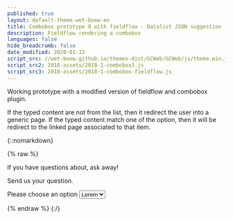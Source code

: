 ```yaml
---
published: true
layout: default-theme-wet-boew-en
title: Combobox prototype 8 with fieldflow - Datalist JSON suggestion - Research and finding
description: Fieldflow rendering a combobox
languages: false
hide_breadcrumb: false
date_modified: 2020-01-13
script_src: //wet-boew.github.io/themes-dist/GCWeb/GCWeb/js/theme.min.js
script_src2: 2018-assets/2018-1-combobox3.js
script_src3: 2018-assets/2018-1-combobox-fieldflow.js
---
```


Working prototype with a modified version of fieldflow and combobox plugin.

If the typed content are not from the list, then it redirect the user into a generic page. If the typed content match one of the option, then it will be redirect to the linked page associated to that item.

{::nomarkdown}

{% raw %}


<script src="2018-assets/proto-9-cbxFieldflow.js"></script>

<style>
/* Overlay default style */
[role=listbox] {
	min-width: 230px;
	background: white;
	border: 1px solid #ccc;
	list-style: none;
	margin: 0;
	padding: 0;
	position: absolute;
	top: 1.7em;
	z-index: 9999;
	/* Note about z-index
	Ideally it should be set to 1, but the <footer id="wb-info"> has a z-index set to 5,
	 */
}
/* Active state style */
[role=option][aria-selected=true] {
	background: rgb(139, 189, 225); /* #8bbde1 */
}
[role=option]:hover {
	cursor: default;
	background: #719AB9;
}
/* Have the input and the overlay together */
.combobox-wrapper {
    display: inline-block;
    position: relative;
}
/*[role=combobox]:after {
	content: "\25BC\a0";
}*/
</style>


<div class="wb-frmvld">
  <form action="submited-contact-us-page.html">
      <p>If you have questions about, ask away!</p>
    <div id="test1" class="wb2-fieldflow" data-wb2-fieldflow='{ "noreqlabel": true, "isoptional": true, "noForm": true, "defaultselectedlabel":"Popular questions", "renderas":"combobox",


    "defaultIfNone": { "action": "query", "name": "question" }



     }' data-wb-combobox='{ "templateID": "combobox_custom_template" }'>

      <ul>
			<li data-wb-fieldflow='{"action":"redir", "url": "http://wet-boew.github.io/v4.0-ci/demos/data-ajax/data-ajax-en.html"}'>Inserting content</li>
			<li data-wb-fieldflow='{"action":"redir", "url": "http://wet-boew.github.io/v4.0-ci/demos/lightbox/lightbox-en.html"}'>Photo galery</li>
			<li data-wb-fieldflow='{"action":"redir", "url": "http://wet-boew.github.io/v4.0-ci/demos/charts/charts-en.html"}'>Draw charts</li>
			<li data-wb-fieldflow='{"action":"redir", "url": "http://wet-boew.github.io/v4.0-ci/demos/details/details-en.html"}'>Expand and collapse content</li>
			<li data-wb-fieldflow='{"action":"redir", "url": "http://wet-boew.github.io/v4.0-ci/demos/equalheight/equalheight-en.html"}'>Set a consistant height</li>
			<li data-wb-fieldflow='{"action":"redir", "url": "http://wet-boew.github.io/v4.0-ci/demos/overlay/overlay-en.html"}'>Popup content</li>
      </ul>
    </div>
<div class="row">
      <div class="col-sm-3 col-md-2">
        <input class="btn btn-default mrgn-bttm-md" type="submit" value="Submit">
      </div>
<p class="mrgn-tp-sm">Can't find an answer? <a href="submited-contact-us-page.html">Send us your question</a>.</div>
</div>
  </form>
</div>



<template id="combobox_custom_template">
	<div class="combobox-wrapper">
		<div role="combobox" aria-expanded="false" aria-haspopup="listbox" data-wb5-bind="aria-owns@popupId">
			<input autocomplete="off" data-rule-fromListbox="true" data-wb5-bind="id@fieldId, aria-controls@popupId, value@selectValue" aria-autocomplete="list" aria-activedescendant="" />
		</div>
		<div data-wb5-bind="id@popupId" role="listbox" class="hidden">
			<template data-slot-elm="" data-wb5-template="sub-template-listbox">
				<p>Showing <span data-wb5-text="options.wbActive">0</span> of <span data-wb5-text="options.wbLen">0</span> </p>
				<ul class="list-unstyled">
					<li
						class="brdr-bttm"
						role="option"
						data-wb5-for="option in options"
						data-wb5-if="!parent.filter.length || option.value.indexOf(parent.filter) !== -1"
						data-wb5-on="select@select(option.value); live@parent.nbdispItem(wb-nbNode)" >{{ option.textContent }}</li>
				</ul>
				<p role="option" data-wb5-on="select@select('default')">Default</p>
			</template>
		</div>
	</div>
</template>


<label for="id_select">Please choose an option</label>
<select id="id_select" class="wb-combobox" name="selLoremIpsum" data-wb-load="2018-assets/2018-1-suggest.json#/suggestions">
	<option value="Lorem">Lorem</option>
	<option value="ipsum">ipsum</option>
	<option value="dolor">dolor</option>
	<option value="sit">sit</option>
</select>


{% endraw %}
{:/}
